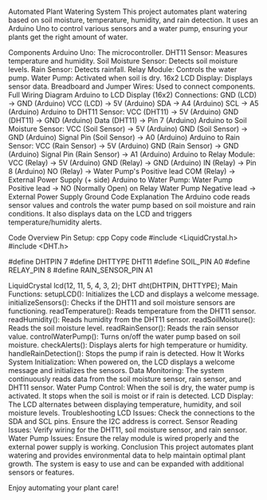 Automated Plant Watering System
This project automates plant watering based on soil moisture, temperature, humidity, and rain detection. It uses an Arduino Uno to control various sensors and a water pump, ensuring your plants get the right amount of water.

Components
Arduino Uno: The microcontroller.
DHT11 Sensor: Measures temperature and humidity.
Soil Moisture Sensor: Detects soil moisture levels.
Rain Sensor: Detects rainfall.
Relay Module: Controls the water pump.
Water Pump: Activated when soil is dry.
16x2 LCD Display: Displays sensor data.
Breadboard and Jumper Wires: Used to connect components.
Full Wiring Diagram
Arduino to LCD Display (16x2) Connections:
GND (LCD) -> GND (Arduino)
VCC (LCD) -> 5V (Arduino)
SDA -> A4 (Arduino)
SCL -> A5 (Arduino)
Arduino to DHT11 Sensor:
VCC (DHT11) -> 5V (Arduino)
GND (DHT11) -> GND (Arduino)
Data (DHT11) -> Pin 7 (Arduino)
Arduino to Soil Moisture Sensor:
VCC (Soil Sensor) -> 5V (Arduino)
GND (Soil Sensor) -> GND (Arduino)
Signal Pin (Soil Sensor) -> A0 (Arduino)
Arduino to Rain Sensor:
VCC (Rain Sensor) -> 5V (Arduino)
GND (Rain Sensor) -> GND (Arduino)
Signal Pin (Rain Sensor) -> A1 (Arduino)
Arduino to Relay Module:
VCC (Relay) -> 5V (Arduino)
GND (Relay) -> GND (Arduino)
IN (Relay) -> Pin 8 (Arduino)
NO (Relay) -> Water Pump's Positive lead
COM (Relay) -> External Power Supply (+ side)
Arduino to Water Pump:
Water Pump Positive lead -> NO (Normally Open) on Relay
Water Pump Negative lead -> External Power Supply Ground
Code Explanation
The Arduino code reads sensor values and controls the water pump based on soil moisture and rain conditions. It also displays data on the LCD and triggers temperature/humidity alerts.

Code Overview
Pin Setup:
cpp
Copy code
#include <LiquidCrystal.h>
#include <DHT.h>

#define DHTPIN 7
#define DHTTYPE DHT11
#define SOIL_PIN A0
#define RELAY_PIN 8
#define RAIN_SENSOR_PIN A1

LiquidCrystal lcd(12, 11, 5, 4, 3, 2);
DHT dht(DHTPIN, DHTTYPE);
Main Functions:
setupLCD(): Initializes the LCD and displays a welcome message.
initializeSensors(): Checks if the DHT11 and soil moisture sensors are functioning.
readTemperature(): Reads temperature from the DHT11 sensor.
readHumidity(): Reads humidity from the DHT11 sensor.
readSoilMoisture(): Reads the soil moisture level.
readRainSensor(): Reads the rain sensor value.
controlWaterPump(): Turns on/off the water pump based on soil moisture.
checkAlerts(): Displays alerts for high temperature or humidity.
handleRainDetection(): Stops the pump if rain is detected.
How It Works
System Initialization: When powered on, the LCD displays a welcome message and initializes the sensors.
Data Monitoring: The system continuously reads data from the soil moisture sensor, rain sensor, and DHT11 sensor.
Water Pump Control: When the soil is dry, the water pump is activated. It stops when the soil is moist or if rain is detected.
LCD Display: The LCD alternates between displaying temperature, humidity, and soil moisture levels.
Troubleshooting
LCD Issues: Check the connections to the SDA and SCL pins. Ensure the I2C address is correct.
Sensor Reading Issues: Verify wiring for the DHT11, soil moisture sensor, and rain sensor.
Water Pump Issues: Ensure the relay module is wired properly and the external power supply is working.
Conclusion
This project automates plant watering and provides environmental data to help maintain optimal plant growth. The system is easy to use and can be expanded with additional sensors or features.

Enjoy automating your plant care!
